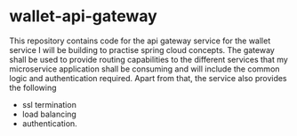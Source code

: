 # wallet-api-gateway

This repository contains code for the api gateway service for the wallet service I will be building to practise spring cloud concepts.
The gateway shall be used to provide routing capabilities to the different services that my microservice application shall be consuming
and will include the common logic and authentication required. Apart from that, the service also provides the following

- ssl termination
- load balancing
- authentication.
